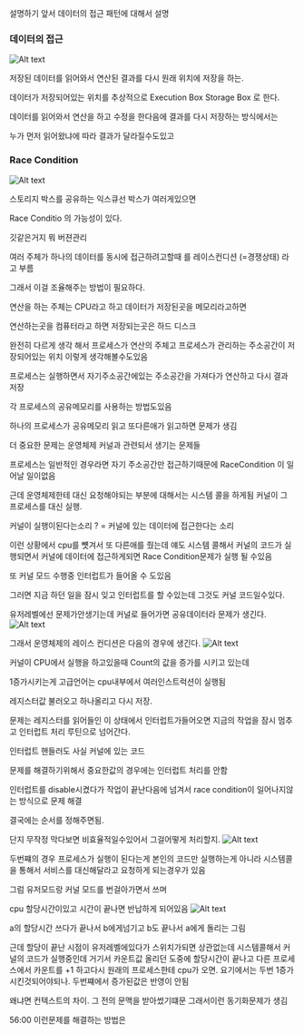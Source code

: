 설명하기 앞서 데이터의 접근 패턴에 대해서 설명

### 데이터의 접근

![Alt text](image-25.png)

저장된 데이터를 읽어와서 연산된 결과를 다시 원래 위치에 저장을 하는.

데이터가 저장되어있는 위치를 추상적으로 Execution Box Storage Box 로 한다.

데이터를 읽어와서 연산을 하고 수정을 한다음에 결과를 다시 저장하는 방식에서는

누가 먼저 읽어왔냐에 따라 결과가 달라질수도있고

### Race Condition

![Alt text](image-26.png)

스토리지 박스를 공유하는 익스큐선 박스가 여러게있으면

Race Conditio 의 가능성이 있다.

깃같은거지 뭐 버젼관리

여러 주체가 하나의 데이터를 동시에 접근하려고할때 를 레이스컨디션 (=경쟁상태) 라고 부름

그래서 이걸 조율해주는 방법이 필요하다.

연산을 하는 주체는 CPU라고 하고 데이터가 저장된곳을 메모리라고하면

연산하는곳을 컴퓨터라고 하면 저장되는곳은 하드 디스크

완전히 다르게 생각 해서 프로세스가 연산의 주체고 프로세스가 관리하는 주소공간이 저장되어있는 위치 이렇게 생각해볼수도있음

프로세스는 실행하면서 자기주소공간에있는 주소공간을 가져다가 연산하고 다시 결과 저장

각 프로세스의 공유메모리를 사용하는 방법도있음

하나의 프로세스가 공유메모리 읽고 또다른애가 읽고하면 문제가 생김

더 중요한 문제는 운영체제 커널과 관련되서 생기는 문제들

프로세스는 일반적인 경우라면 자기 주소공간만 접근하기때문에 RaceCondition 이 일어날 일이없음

근데 운영체제한테 대신 요청해야되는 부분에 대해서는 시스템 콜을 하게됨 커널이 그 프로세스를 대신 실행.

커널이 실행이된다는소리 ? = 커널에 있는 데이터에 접근한다는 소리

이런 상황에서 cpu를 뻇겨서 또 다른애를 줬는데 얘도 시스템 콜해서 커널의 코드가 실행되면서 커널에 데이터에 접근하게되면 Race Condition문제가 실행 될 수있음

또 커널 모드 수행중 인터럽트가 들어올 수 도있음

그러면 지금 하던 일을 잠시 잊고 인터럽트를 할 수있는데 그것도 커널 코드일수있다.

유저레벨에선 문제가안생기는데 커널로 들어가면 공유데이터라 문제가 생긴다.
![Alt text](image-27.png)

그래서 운영체제의 레이스 컨디션은 다음의 경우에 생긴다.
![Alt text](image-28.png)

커널이 CPU에서 실행을 하고있을때 Count의 값을 증가를 시키고 있는데

1증가시키는게 고급언어는 cpu내부에서 여러인스트럭션이 실행됨

레지스터값 불러오고 하나올리고 다시 저장.

문제는 레지스터를 읽어들인 이 상태에서 인터럽트가들어오면 지금의 작업을 잠시 멈추고 인터럽트 처리 루틴으로 넘어간다.

인터럽트 핸들러도 사실 커널에 있는 코드

문제를 해결하기위해서 중요한값의 경우에는 인터럽트 처리를 안함

인터럽트를 disable시켰다가 작업이 끝난다음에 넘겨서 race condition이 일어나지않는 방식으로 문제 해결

결국에는 순서를 정해주면됨.

단지 무작정 막다보면 비효율적일수있어서 그걸어떻게 처리할지.
![Alt text](image-29.png)

두번쨰의 경우 프로세스가 실행이 된다는게 본인의 코드만 실행하는게 아니라 시스템콜을 통해서 서비스를 대신해달라고 요청하게 되는경우가 있음

그럼 유저모드랑 커널 모드를 번걸아가면서 쓰며

cpu 할당시간이있고 시간이 끝나면 반납하게 되어있음
![Alt text](image-30.png)

a의 할당시간 쓰다가 끝나서 b에게넘기고 b도 끝나서 a에게 돌리는 그림

근데 할당이 끝난 시점이 유저레벨에있다가 스위치가되면 상관없는데 시스템콜해서 커널의 코드가 실행중인데 거기서 카운트값 올리던 도중에 할당시간이 끝나고 다른 프로세스에서 카운트를 +1 하고다시 원래의 프로세스한테 cpu가 오면. 요기에서는 두번 1증가시킨것되어야되나. 두번쨰에서 증가된값은 반영이 안됨

왜냐면 컨텍스트의 차이. 그 전의 문맥을 받아썼기떄문
그래서이런 동기화문제가 생김

56:00 이런문제를 해결하는 방법은
